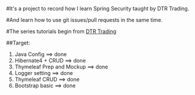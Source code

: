 #It's a project to record how I learn Spring Security taught by DTR Trading.

#And learn how to use git issues/pull requests in the same time.

#The series tutorials begin from [DTR Trading](http://dtr-trading.blogspot.tw/2014/02/spring-mvc-4-java-config.html)


##Target:

1. Java Config ==> done
2. Hibernate4 + CRUD ==> done
3. Thymeleaf Prep and Mockup ==> done
4. Logger setting ==> done
5. Thymeleaf CRUD ==> done
6. Bootstrap basic ==> done